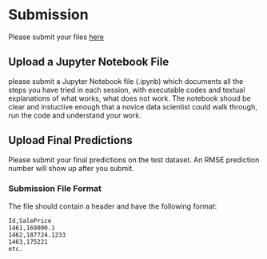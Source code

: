 # Submission

Please submit your files [here](https://goo.gl/forms/l2HTUFy2QXOBIPYV2)


## Upload a Jupyter Notebook File

please submit a Jupyter Notebook file (.ipynb) which documents all the steps you have tried in each session, with executable codes and textual explanations of what works, what does not work. The notebook shoud be clear and instuctive enough that a novice data scientist could walk through, run the code and understand your work.

## Upload Final Predictions

Please submit your final predictions on the test dataset. An RMSE prediction number will show up after you submit.

### Submission File Format

The file should contain a header and have the following format:

    Id,SalePrice
    1461,169000.1
    1462,187724.1233
    1463,175221
    etc.
